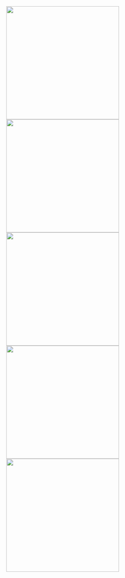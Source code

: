 
<img src="https://pp.userapi.com/c850620/v850620223/a0536/d-6WV5k9EEk.jpg" width="300">
<img src="https://pp.userapi.com/c850520/v850520223/9b147/Zacg4DRx2gs.jpg" width="300">
<img src="https://pp.userapi.com/c846219/v846219515/1881c3/gKwvh2gB6i4.jpg" width="300">
<img src="https://pp.userapi.com/c849232/v849232515/1126d6/Jn0c5zaLnY4.jpg" width="300">
<img src="https://pp.userapi.com/c844720/v844720515/17f4e2/iA2jIu6hZOU.jpg" width="300">




